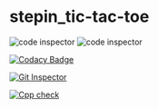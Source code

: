 # stepin_tic-tac-toe
![code inspector](https://www.code-inspector.com/project/28225/score/svg)
![code inspector](https://www.code-inspector.com/project/28225/status/svg)

[![Codacy Badge](https://app.codacy.com/project/badge/Grade/32a0ddd9e5d64e5fb951b90d5fb794a3)](https://www.codacy.com/gh/srijaganta/stepin_tic-tac-toe/dashboard?utm_source=github.com&amp;utm_medium=referral&amp;utm_content=srijaganta/stepin_tic-tac-toe&amp;utm_campaign=Badge_Grade)


[![Git Inspector](https://github.com/srijaganta/stepin_tic-tac-toe/actions/workflows/Git%20Inspector.yml/badge.svg)](https://github.com/srijaganta/stepin_tic-tac-toe/actions/workflows/Git%20Inspector.yml)


[![Cpp check](https://github.com/srijaganta/stepin_tic-tac-toe/actions/workflows/cppcheck.yml/badge.svg)](https://github.com/srijaganta/stepin_tic-tac-toe/actions/workflows/cppcheck.yml)

